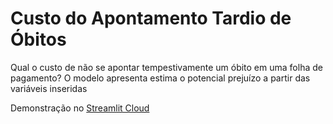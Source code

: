 # Custo do Apontamento Tardio de Óbitos

Qual o custo de não se apontar tempestivamente um óbito em uma folha de pagamento?
O modelo apresenta estima o potencial prejuízo a partir das variáveis inseridas

Demonstração no [Streamlit Cloud](https://github.com/rmf87-unb/ppca-aedi-01-monte-carlo)
